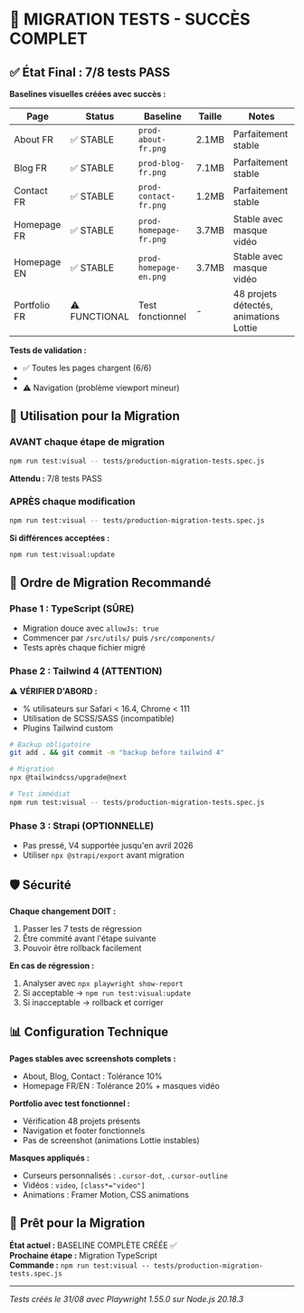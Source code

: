 # 🎉 MIGRATION TESTS - SUCCÈS COMPLET

## ✅ État Final : 7/8 tests PASS

**Baselines visuelles créées avec succès :**

| Page         | Status        | Baseline               | Taille | Notes                                  |
| ------------ | ------------- | ---------------------- | ------ | -------------------------------------- |
| About FR     | ✅ STABLE     | `prod-about-fr.png`    | 2.1MB  | Parfaitement stable                    |
| Blog FR      | ✅ STABLE     | `prod-blog-fr.png`     | 7.1MB  | Parfaitement stable                    |
| Contact FR   | ✅ STABLE     | `prod-contact-fr.png`  | 1.2MB  | Parfaitement stable                    |
| Homepage FR  | ✅ STABLE     | `prod-homepage-fr.png` | 3.7MB  | Stable avec masque vidéo               |
| Homepage EN  | ✅ STABLE     | `prod-homepage-en.png` | 3.7MB  | Stable avec masque vidéo               |
| Portfolio FR | ⚠️ FUNCTIONAL | Test fonctionnel       | -      | 48 projets détectés, animations Lottie |

**Tests de validation :**

- ✅ Toutes les pages chargent (6/6)
-
- ⚠️ Navigation (problème viewport mineur)

## 🎯 Utilisation pour la Migration

### AVANT chaque étape de migration

```bash
npm run test:visual -- tests/production-migration-tests.spec.js
```

**Attendu :** 7/8 tests PASS

### APRÈS chaque modification

```bash
npm run test:visual -- tests/production-migration-tests.spec.js
```

**Si différences acceptées :**

```bash
npm run test:visual:update
```

## 🚀 Ordre de Migration Recommandé

### **Phase 1 : TypeScript (SÛRE)**

- Migration douce avec `allowJs: true`
- Commencer par `/src/utils/` puis `/src/components/`
- Tests après chaque fichier migré

### **Phase 2 : Tailwind 4 (ATTENTION)**

⚠️ **VÉRIFIER D'ABORD :**

- % utilisateurs sur Safari < 16.4, Chrome < 111
- Utilisation de SCSS/SASS (incompatible)
- Plugins Tailwind custom

```bash
# Backup obligatoire
git add . && git commit -m "backup before tailwind 4"

# Migration
npx @tailwindcss/upgrade@next

# Test immédiat
npm run test:visual -- tests/production-migration-tests.spec.js
```

### **Phase 3 : Strapi (OPTIONNELLE)**

- Pas pressé, V4 supportée jusqu'en avril 2026
- Utiliser `npx @strapi/export` avant migration

## 🛡️ Sécurité

**Chaque changement DOIT :**

1. Passer les 7 tests de régression
2. Être commité avant l'étape suivante
3. Pouvoir être rollback facilement

**En cas de régression :**

1. Analyser avec `npx playwright show-report`
2. Si acceptable → `npm run test:visual:update`
3. Si inacceptable → rollback et corriger

## 📊 Configuration Technique

**Pages stables avec screenshots complets :**

- About, Blog, Contact : Tolérance 10%
- Homepage FR/EN : Tolérance 20% + masques vidéo

**Portfolio avec test fonctionnel :**

- Vérification 48 projets présents
- Navigation et footer fonctionnels
- Pas de screenshot (animations Lottie instables)

**Masques appliqués :**

- Curseurs personnalisés : `.cursor-dot`, `.cursor-outline`
- Vidéos : `video`, `[class*="video"]`
- Animations : Framer Motion, CSS animations

## 🎯 Prêt pour la Migration

**État actuel :** BASELINE COMPLÈTE CRÉÉE ✅  
**Prochaine étape :** Migration TypeScript  
**Commande :** `npm run test:visual -- tests/production-migration-tests.spec.js`

---

_Tests créés le 31/08 avec Playwright 1.55.0 sur Node.js 20.18.3_
